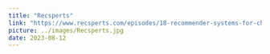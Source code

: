 ```yaml
---
title: "Recsperts"
link: "https://www.recsperts.com/episodes/18-recommender-systems-for-children-and-non-traditional-populations"
picture: ../images/Recsperts.jpg
date: 2023-08-12
---
```

